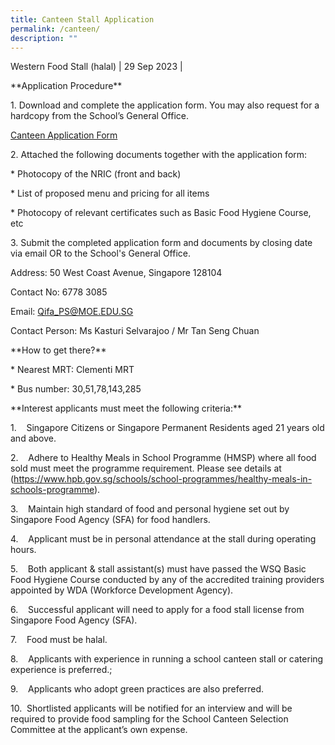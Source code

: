 ```yaml
---
title: Canteen Stall Application
permalink: /canteen/
description: ""
---
```

Western Food Stall (halal) | 29 Sep 2023 |

\*\*Application Procedure\*\*

1\. Download and complete the application form. You may also request for a hardcopy from the School’s General Office.

[Canteen Application Form](/files/canteen%20application.pdf)

2\. Attached the following documents together with the application form:

\* Photocopy of the NRIC (front and back)

\* List of proposed menu and pricing for all items

\* Photocopy of relevant certificates such as Basic Food Hygiene Course, etc

3\. Submit the completed application form and documents by closing date via email OR to the School's General Office.

Address: 50 West Coast Avenue, Singapore 128104

Contact No: 6778 3085

Email: Qifa_PS@MOE.EDU.SG

Contact Person: Ms Kasturi Selvarajoo / Mr Tan Seng Chuan

\*\*How to get there?\*\*

\* Nearest MRT: Clementi MRT

\* Bus number: 30,51,78,143,285

\*\*Interest applicants must meet the following criteria:\*\*

1.    Singapore Citizens or Singapore Permanent Residents aged 21 years old and above.

2.    Adhere to Healthy Meals in School Programme (HMSP) where all food sold must meet the programme requirement. Please see details at (https://www.hpb.gov.sg/schools/school-programmes/healthy-meals-in-schools-programme).

3.    Maintain high standard of food and personal hygiene set out by Singapore Food Agency (SFA) for food handlers.

4.    Applicant must be in personal attendance at the stall during operating hours.

5.    Both applicant & stall assistant(s) must have passed the WSQ Basic Food Hygiene Course conducted by any of the accredited training providers appointed by WDA (Workforce Development Agency).

6.    Successful applicant will need to apply for a food stall license from Singapore Food Agency (SFA).

7.    Food must be halal.

8.    Applicants with experience in running a school canteen stall or catering experience is preferred.;

9.    Applicants who adopt green practices are also preferred.

10.  Shortlisted applicants will be notified for an interview and will be required to provide food sampling for the School Canteen Selection Committee at the applicant’s own expense.